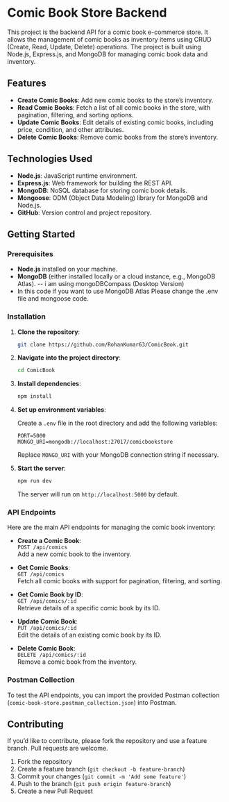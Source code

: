 
# Comic Book Store Backend

This project is the backend API for a comic book e-commerce store. It allows the management of comic books as inventory items using CRUD (Create, Read, Update, Delete) operations. The project is built using Node.js, Express.js, and MongoDB for managing comic book data and inventory.

## Features

- **Create Comic Books**: Add new comic books to the store’s inventory.
- **Read Comic Books**: Fetch a list of all comic books in the store, with pagination, filtering, and sorting options.
- **Update Comic Books**: Edit details of existing comic books, including price, condition, and other attributes.
- **Delete Comic Books**: Remove comic books from the store’s inventory.

## Technologies Used

- **Node.js**: JavaScript runtime environment.
- **Express.js**: Web framework for building the REST API.
- **MongoDB**: NoSQL database for storing comic book details.
- **Mongoose**: ODM (Object Data Modeling) library for MongoDB and Node.js.
- **GitHub**: Version control and project repository.

## Getting Started

### Prerequisites

- **Node.js** installed on your machine.
- **MongoDB** (either installed locally or a cloud instance, e.g., MongoDB Atlas).
-- i am using mongoDBCompass (Desktop Version)
- In this code if you want to use MongoDB Atlas Please change the .env file and mongoose code.

### Installation

1. **Clone the repository**:

   ```bash
   git clone https://github.com/RohanKumar63/ComicBook.git
   ```

2. **Navigate into the project directory**:

   ```bash
   cd ComicBook
   ```

3. **Install dependencies**:

   ```bash
   npm install
   ```

4. **Set up environment variables**:
   
   Create a `.env` file in the root directory and add the following variables:
   
   ```plaintext
   PORT=5000
   MONGO_URI=mongodb://localhost:27017/comicbookstore
   ```

   Replace `MONGO_URI` with your MongoDB connection string if necessary.

5. **Start the server**:

   ```bash
   npm run dev
   ```

   The server will run on `http://localhost:5000` by default.

### API Endpoints

Here are the main API endpoints for managing the comic book inventory:

- **Create a Comic Book**:  
  `POST /api/comics`  
  Add a new comic book to the inventory.

- **Get Comic Books**:  
  `GET /api/comics`  
  Fetch all comic books with support for pagination, filtering, and sorting.

- **Get Comic Book by ID**:  
  `GET /api/comics/:id`  
  Retrieve details of a specific comic book by its ID.

- **Update Comic Book**:  
  `PUT /api/comics/:id`  
  Edit the details of an existing comic book by its ID.

- **Delete Comic Book**:  
  `DELETE /api/comics/:id`  
  Remove a comic book from the inventory.

### Postman Collection

To test the API endpoints, you can import the provided Postman collection (`comic-book-store.postman_collection.json`) into Postman.


## Contributing

If you’d like to contribute, please fork the repository and use a feature branch. Pull requests are welcome.

1. Fork the repository
2. Create a feature branch (`git checkout -b feature-branch`)
3. Commit your changes (`git commit -m 'Add some feature'`)
4. Push to the branch (`git push origin feature-branch`)
5. Create a new Pull Request


